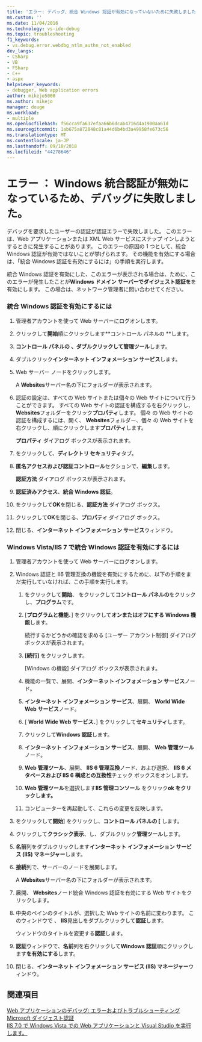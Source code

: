 ```yaml
---
title: 'エラー: デバッグ、統合 Windows 認証が有効になっていないために失敗しました |Microsoft Docs'
ms.custom: ''
ms.date: 11/04/2016
ms.technology: vs-ide-debug
ms.topic: troubleshooting
f1_keywords:
- vs.debug.error.webdbg_ntlm_authn_not_enabled
dev_langs:
- CSharp
- VB
- FSharp
- C++
- aspx
helpviewer_keywords:
- debugger, Web application errors
author: mikejo5000
ms.author: mikejo
manager: douge
ms.workload:
- multiple
ms.openlocfilehash: f56cca9fa637efaa66b6dcab4716d4a1900aa61d
ms.sourcegitcommit: 1ab675a872848c81a44d6b4bd3a49958fe673c56
ms.translationtype: MT
ms.contentlocale: ja-JP
ms.lasthandoff: 09/10/2018
ms.locfileid: "44278646"
---
```

# <a name="error-debugging-failed-because-integrated-windows-authentication-is-not-enabled"></a>エラー ： Windows 統合認証が無効になっているため、デバッグに失敗しました。
デバッグを要求したユーザーの認証が認証エラーで失敗しました。 このエラーは、Web アプリケーションまたは XML Web サービスにステップ インしようとするときに発生することがあります。 このエラーの原因の 1 つとして、統合 Windows 認証が有効ではないことが挙げられます。 その機能を有効にする場合は、「統合 Windows 認証を有効にするには」の手順を実行します。  
  
 統合 Windows 認証を有効にした、このエラーが表示される場合は、ために、このエラーが発生したことが**Windows ドメイン サーバーでダイジェスト認証を**を有効にします。 この場合は、ネットワーク管理者に問い合わせてください。  
  
### <a name="to-enable-integrated-windows-authentication"></a>統合 Windows 認証を有効にするには  
  
1.  管理者アカウントを使って Web サーバーにログオンします。  
  
2.  クリックして**開始**順にクリックします**コントロール パネルの **します。  
  
3.  **コントロール パネルの **、ダブルクリックして**管理ツール**します。  
  
4.  ダブルクリック**インターネット インフォメーション サービス**します。  
  
5.  Web サーバー ノードをクリックします。  
  
     A **Websites**サーバー名の下にフォルダーが表示されます。  
  
6.  認証の設定は、すべての Web サイトまたは個々の Web サイトについて行うことができます。 すべての Web サイトの認証を構成するを右クリックし、 **Websites**フォルダーをクリック**プロパティ**します。 個々 の Web サイトの認証を構成するには、開く、 **Websites**フォルダー、個々 の Web サイトを右クリックし、順にクリックします**プロパティ**します。  
  
     **プロパティ** ダイアログ ボックスが表示されます。  
  
7.  をクリックして、**ディレクトリ セキュリティ**タブ。  
  
8.  **匿名アクセスおよび認証コントロール**セクションで、**編集**します。  
  
     **認証方法** ダイアログ ボックスが表示されます。  
  
9. **認証済みアクセス**、**統合 Windows 認証**。  
  
10. をクリックして**OK**を閉じる、**認証方法** ダイアログ ボックス。  
  
11. クリックして**OK**を閉じる、**プロパティ** ダイアログ ボックス。  
  
12. 閉じる、**インターネット インフォメーション サービス**ウィンドウ。  
  
### <a name="to-enable-integrated-windows-authentication-in-windows-vistaiis-7"></a>Windows Vista/IIS 7 で統合 Windows 認証を有効にするには  
  
1.  管理者アカウントを使って Web サーバーにログオンします。  
  
2.  Windows 認証と II6 管理互換の機能を有効にするために、以下の手順をまだ実行していなければ、この手順を実行します。  
  
    1.  をクリックして**開始**、 をクリックして**コントロール パネルの**をクリックし、**プログラム**です。  
  
    2.  [**プログラムと機能**、] をクリックして**オンまたはオフにする Windows 機能**します。  
  
         続行するかどうかの確認を求める [ユーザー アカウント制御] ダイアログ ボックスが表示されます。  
  
    3.  **[続行]** をクリックします。  
  
         [Windows の機能] ダイアログ ボックスが表示されます。  
  
    4.  機能の一覧で、展開、**インターネット インフォメーション サービス**ノード。  
  
    5.  **インターネット インフォメーション サービス**、展開、 **World Wide Web サービス**ノード。  
  
    6.  [ **World Wide Web サービス**、] をクリックして**セキュリティ**します。  
  
    7.  クリックして**Windows 認証**します。  
  
    8.  **インターネット インフォメーション サービス**、展開、 **Web 管理ツール**ノード。  
  
    9. **Web 管理ツール**、展開、 **IIS 6 管理互換**ノード、および選択、 **IIS 6 メタベースおよび IIS 6 構成との互換性**チェック ボックスをオンします。  
  
    10. **Web 管理ツール**を選択します**IIS 管理コンソール** をクリック**ok をクリックします。**  
  
    11. コンピューターを再起動して、これらの変更を反映します。  
  
3.  をクリックして**開始**] をクリックし、**コントロール パネルの [** します。  
  
4.  クリックして**クラシック表示**、し、ダブルクリック**管理ツール**します。  
  
5.  **名前**列をダブルクリックします**インターネット インフォメーション サービス (IIS) マネージャー**します。  
  
6.  **接続**列で、サーバーのノードを展開します。  
  
     A **Websites**サーバー名の下にフォルダーが表示されます。  
  
7.  展開、 **Websites**ノード統合 Windows 認証を有効にする Web サイトをクリックします。  
  
8.  中央のペインのタイトルが、選択した Web サイトの名前に変わります。 このウィンドウで 、 **IIS**見出しをダブルクリックして**認証**します。  
  
     ウィンドウのタイトルを変更する**認証**します。  
  
9. **認証**ウィンドウで、**名前**列を右クリックして**Windows 認証**順にクリックします**を有効にする**します。  
  
10. 閉じる、**インターネット インフォメーション サービス (IIS) マネージャー**ウィンドウ。  
  
## <a name="see-also"></a>関連項目  
 [Web アプリケーションのデバッグ: エラーおよびトラブルシューティング](../debugger/debugging-web-applications-errors-and-troubleshooting.md)   
 [Microsoft ダイジェスト認証](http://go.microsoft.com/fwlink/?LinkId=77938)   
 [IIS 7.0 で Windows Vista での Web アプリケーションと Visual Studio を実行します。](https://msdn.microsoft.com/Library/262a82ac-dd0e-4096-86c6-fb463e88be66)